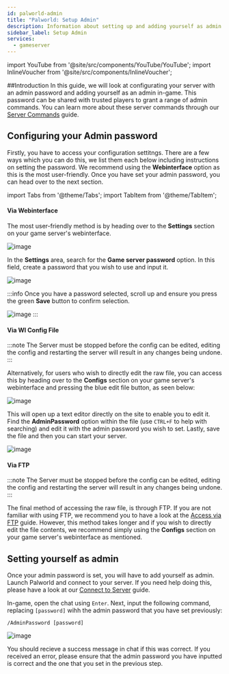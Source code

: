 ```yaml
---
id: palworld-admin
title: "Palworld: Setup Admin"
description: Information about setting up and adding yourself as admin for a Palworld server from ZAP-Hosting - ZAP-Hosting.com documentation
sidebar_label: Setup Admin
services:
  - gameserver
---
```


import YouTube from '@site/src/components/YouTube/YouTube';
import InlineVoucher from '@site/src/components/InlineVoucher';


##Introduction
In this guide, we will look at configurating your server with an admin password and adding yourself as an admin in-game. This password can be shared with trusted players to grant a range of admin commands. You can learn more about these server commands through our [Server Commands](palworld-server-commands.md) guide.
<YouTube videoId="SDZC4-FEdNM" imageSrc="https://screensaver01.zap-hosting.com/index.php/s/ramgExKNxeLeDdL/preview" title="Setup Palworld server in just a MINUTE!" description="Feel like you understand better when you see things in action? We’ve got you! Dive into our video that breaks it all down for you. Whether you're in a rush or just prefer to soak up information in the most engaging way possible!"/>

<InlineVoucher />

## Configuring your Admin password

Firstly, you have to access your configuration settitngs. There are a few ways which you can do this, we list them each below including instructions on setting the password. We recommend using the **Webinterface** option as this is the most user-friendly. Once you have set your admin password, you can head over to the next section.

import Tabs from '@theme/Tabs';
import TabItem from '@theme/TabItem';

<Tabs>
<TabItem value="settings" label="Via Webinterface" default>

#### Via Webinterface

The most user-friendly method is by heading over to the **Settings** section on your game server's webinterface.

![image](https://screensaver01.zap-hosting.com/index.php/s/QDPzFgWRrfB49HB/preview)

In the **Settings** area, search for the **Game server password** option. In this field, create a password that you wish to use and input it.

![image](https://github.com/zaphosting/docs/assets/42719082/dadbd22b-2fd9-42e1-be71-f6d28a3f2938)

:::info
Once you have a password selected, scroll up and ensure you press the green **Save** button to confirm selection.

![image](https://github.com/zaphosting/docs/assets/42719082/5a4f5ab1-8079-4b20-96a6-36e4aca2e28e)
:::

</TabItem>

<TabItem value="configs" label="Via WI Config file">

#### Via WI Config File

:::note
The Server must be stopped before the config can be edited, editing the config and restarting the server will result in any changes being undone.
:::

Alternatively, for users who wish to directly edit the raw file, you can access this by heading over to the **Configs** section on your game server's webinterface and pressing the blue edit file button, as seen below:

![image](https://github.com/zaphosting/docs/assets/42719082/53c8acad-7347-4c3e-85bf-5ae0ad423fc6)

This will open up a text editor directly on the site to enable you to edit it. Find the **AdminPassword** option within the file (use `CTRL+F` to help with searching) and edit it with the admin password you wish to set. Lastly, save the file and then you can start your server.

![image](https://github.com/zaphosting/docs/assets/42719082/d86376b8-1a41-4fb0-b8cd-8570ddcaa9ae)

</TabItem>

<TabItem value="ftp" label="Via FTP">

#### Via FTP

:::note
The Server must be stopped before the config can be edited, editing the config and restarting the server will result in any changes being undone.
:::

The final method of accessing the raw file, is through FTP. If you are not familiar with using FTP, we recommend you to have a look at the [Access via FTP](gameserver-ftpaccess.md) guide. However, this method takes longer and if you wish to directly edit the file contents, we recommend simply using the **Configs** section on your game server's webinterface as mentioned.

</TabItem>
</Tabs>

## Setting yourself as admin

Once your admin password is set, you will have to add yourself as admin. Launch Palworld and connect to your server. If you need help doing this, please have a look at our [Connect to Server](palworld-connect.md) guide.

In-game, open the chat using `Enter`. Next, input the following command, replacing `[password]` wihh the admin password that you have set previously:

```
/AdminPassword [password]
```

![image](https://github.com/zaphosting/docs/assets/42719082/2f6e3ee7-e83f-4b71-87dc-d36f9b8c7340)

You should recieve a success message in chat if this was correct. If you received an error, please ensure that the admin password you have inputted is correct and the one that you set in the previous step.